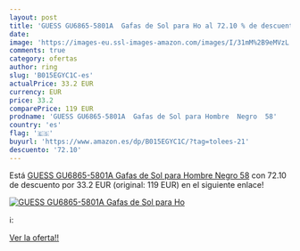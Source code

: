 ```yaml
---
layout: post
title: 'GUESS GU6865-5801A  Gafas de Sol para Ho al 72.10 % de descuento'
date: 
image: 'https://images-eu.ssl-images-amazon.com/images/I/31mM%2B9eMVzL._SL200_.jpg'
comments: true
category: ofertas
author: ring
slug: 'B015EGYC1C-es'
actualPrice: 33.2 EUR
currency: EUR
price: 33.2
comparePrice: 119 EUR
prodname: 'GUESS GU6865-5801A  Gafas de Sol para Hombre  Negro  58'
country: 'es'
flag: '🇪🇸'
buyurl: 'https://www.amazon.es/dp/B015EGYC1C/?tag=tolees-21'
descuento: '72.10'
---
```


Está [GUESS GU6865-5801A  Gafas de Sol para Hombre  Negro  58](https://www.amazon.es/dp/B015EGYC1C/?tag=tolees-21) con 72.10 de descuento por 33.2 EUR (original: 119 EUR) en el siguiente enlace!

[![GUESS GU6865-5801A  Gafas de Sol para Ho](https://images-eu.ssl-images-amazon.com/images/I/31mM%2B9eMVzL._SL200_.jpg)](https://www.amazon.es/dp/B015EGYC1C/?tag=tolees-21)

ℹ️:


[Ver la oferta!!](https://www.amazon.es/dp/B015EGYC1C/?tag=tolees-21)
